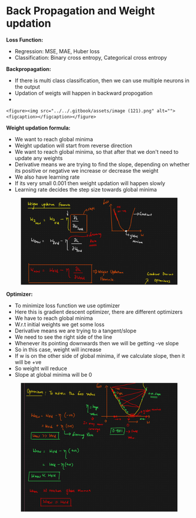 # Back Propagation and Weight updation

**Loss Function:**

* Regression: MSE, MAE, Huber loss
* Classification: Binary cross entropy, Categorical cross entropy



**Backpropagation:**

* &#x20;If there is multi class classification, then we can use multiple neurons in the output
* Updation of weigts will happen in backward propogation
*

    <figure><img src="../../.gitbook/assets/image (121).png" alt=""><figcaption></figcaption></figure>

**Weight updation formula:**

* We want to reach global minima
* Weight updation will start from reverse direction
* We want to reach global minima, so that after that we don't need to update any weights
* Derivative means we are trying to find the slope, depending on whether its positive or negative we increase or decrease the weight
* We also have learning rate
* If its very small 0.001 then weight updation will happen slowly
* Learning rate decides the step size towards global minima

<figure><img src="../../.gitbook/assets/image (122).png" alt=""><figcaption></figcaption></figure>

**Optimizer:**

* To minimize loss function we use optimizer
* Here this is gradient descent optimizer, there are different optimizers
* We have to reach global minima
* W.r.t initial weights we get some loss
* Derivative means we are trying to a tangent/slope
* We need to see the right side of the line
* Whenever its pointing downwards then we will be getting -ve slope
* So in this case, weight will increase
* If w is on the other side of global minima, if we calculate slope, then it will be +ve
* So weight will reduce
* Slope at global minima will be 0

<figure><img src="../../.gitbook/assets/image (123).png" alt=""><figcaption></figcaption></figure>
